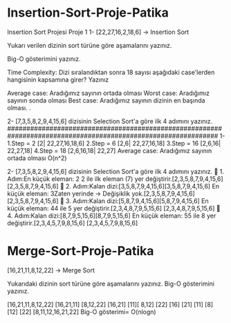 # Insertion-Sort-Proje-Patika
Insertion Sort Projesi
Proje 1
1-
[22,27,16,2,18,6] -> Insertion Sort

Yukarı verilen dizinin sort türüne göre aşamalarını yazınız.

Big-O gösterimini yazınız.

Time Complexity: Dizi sıralandıktan sonra 18 sayısı aşağıdaki case'lerden hangisinin kapsamına girer? Yazınız

Average case: Aradığımız sayının ortada olması
Worst case: Aradığımız sayının sonda olması
Best case: Aradığımız sayının dizinin en başında olması.
.


2-
[7,3,5,8,2,9,4,15,6] dizisinin Selection Sort'a göre ilk 4 adımını yazınız.
###############################################################################################################
1-
1.Step = 2  [2| 22,27,16,18,6]
2.Step = 6  [2,6| 22,27,16,18]
3.Step = 16  [2,6,16| 22,27,18]
4.Step = 18  [2,6,16,18| 22,27]
Average case: Aradığımız sayının ortada olması
O(n^2)

2-
[7,3,5,8,2,9,4,15,6] dizisinin Selection Sort'a göre ilk 4 adımını yazınız.
🔸 1. Adım:En küçük eleman: 2 2 ile ilk eleman (7) yer değiştirir.[2,3,5,8,7,9,4,15,6][2,3,5,8,7,9,4,15,6]
🔸 2. Adım:Kalan dizi:[3,5,8,7,9,4,15,6][3,5,8,7,9,4,15,6] En küçük eleman: 3Zaten yerinde → Değişiklik yok.[2,3,5,8,7,9,4,15,6] [2,3,5,8,7,9,4,15,6]
🔸 3. Adım:Kalan dizi:[5,8,7,9,4,15,6][5,8,7,9,4,15,6] En küçük eleman: 44 ile 5 yer değiştirir.[2,3,4,8,7,9,5,15,6] [2,3,4,8,7,9,5,15,6]
🔸 4. Adım:Kalan dizi:[8,7,9,5,15,6][8,7,9,5,15,6] En küçük eleman: 55 ile 8 yer değiştirir.[2,3,4,5,7,9,8,15,6] [2,3,4,5,7,9,8,15,6]


# Merge-Sort-Proje-Patika
[16,21,11,8,12,22] -> Merge Sort

Yukarıdaki dizinin sort türüne göre aşamalarını yazınız.
Big-O gösterimini yazınız.

[16,21,11,8,12,22] 
[16,21,11] [8,12,22] 
[16,21] [11][ 8,12] [22] 
[16] [21] [11] [8] [12] [22] 
[8,11,12,16,21,22]
Big-O gösterimi= O(nlogn)

